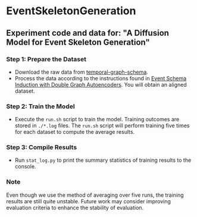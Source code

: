 # EventSkeletonGeneration

## Experiment code and data for: "A Diffusion Model for Event Skeleton Generation"

### Step 1: Prepare the Dataset
- Download the raw data from [temporal-graph-schema](https://github.com/limanling/temporal-graph-schema).
- Process the data according to the instructions found in [Event Schema Induction with Double Graph Autoencoders](https://aclanthology.org/attachments/2022.naacl-main.147.software.zip). You will obtain an aligned dataset.

### Step 2: Train the Model
- Execute the `run.sh` script to train the model. Training outcomes are stored in `./*.log` files. The `run.sh` script will perform training five times for each dataset to compute the average results.

### Step 3: Compile Results
- Run `stat_log.py` to print the summary statistics of training results to the console.

### Note
Even though we use the method of averaging over five runs, the training results are still quite unstable. Future work may consider improving evaluation criteria to enhance the stability of evaluation.
